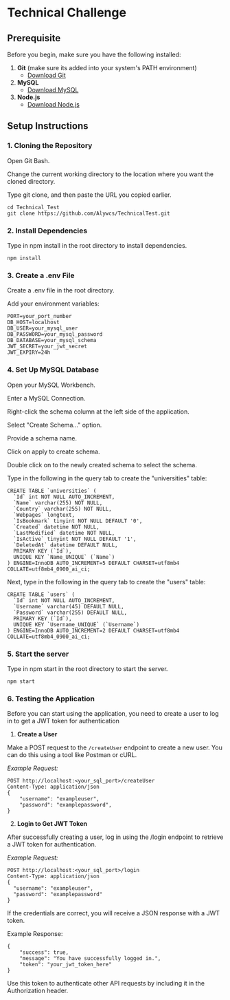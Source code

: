 # Technical Challenge

## Prerequisite

Before you begin, make sure you have the following installed:

1. **Git** (make sure its added into your system's PATH environment)
   - [Download Git](https://git-scm.com/downloads)
2. **MySQL**
   - [Download MySQL](https://dev.mysql.com/downloads/mysql/)
3. **Node.js**
   - [Download Node.js](https://nodejs.org/)

## Setup Instructions

### 1. Cloning the Repository

Open Git Bash.

Change the current working directory to the location where you want the cloned directory.

Type git clone, and then paste the URL you copied earlier.

```
cd Technical_Test
git clone https://github.com/Alywcs/TechnicalTest.git

```

### 2. Install Dependencies

Type in npm install in the root directory to install dependencies.

```
npm install
```

### 3. Create a .env File

Create a .env file in the root directory.

Add your environment variables:

```
PORT=your_port_number
DB_HOST=localhost
DB_USER=your_mysql_user
DB_PASSWORD=your_mysql_password
DB_DATABASE=your_mysql_schema
JWT_SECRET=your_jwt_secret
JWT_EXPIRY=24h
```

### 4. Set Up MySQL Database

Open your MySQL Workbench.

Enter a MySQL Connection.

Right-click the schema column at the left side of the application.

Select "Create Schema..." option.

Provide a schema name.

Click on apply to create schema.

Double click on to the newly created schema to select the schema.

Type in the following in the query tab to create the "universities" table:

```
CREATE TABLE `universities` (
  `Id` int NOT NULL AUTO_INCREMENT,
  `Name` varchar(255) NOT NULL,
  `Country` varchar(255) NOT NULL,
  `Webpages` longtext,
  `IsBookmark` tinyint NOT NULL DEFAULT '0',
  `Created` datetime NOT NULL,
  `LastModified` datetime NOT NULL,
  `IsActive` tinyint NOT NULL DEFAULT '1',
  `DeletedAt` datetime DEFAULT NULL,
  PRIMARY KEY (`Id`),
  UNIQUE KEY `Name_UNIQUE` (`Name`)
) ENGINE=InnoDB AUTO_INCREMENT=5 DEFAULT CHARSET=utf8mb4 COLLATE=utf8mb4_0900_ai_ci;
```

Next, type in the following in the query tab to create the "users" table:

```
CREATE TABLE `users` (
  `Id` int NOT NULL AUTO_INCREMENT,
  `Username` varchar(45) DEFAULT NULL,
  `Password` varchar(255) DEFAULT NULL,
  PRIMARY KEY (`Id`),
  UNIQUE KEY `Username_UNIQUE` (`Username`)
) ENGINE=InnoDB AUTO_INCREMENT=2 DEFAULT CHARSET=utf8mb4 COLLATE=utf8mb4_0900_ai_ci;

```

### 5. Start the server

Type in npm start in the root directory to start the server.

```
npm start
```

### 6. Testing the Application

Before you can start using the application, you need to create a user to log in to get a JWT token for authentication

1. **Create a User**

Make a POST request to the `/createUser` endpoint to create a new user. You can do this using a tool like Postman or cURL.

_Example Request:_

```
POST http://localhost:<your_sql_port>/createUser
Content-Type: application/json
{
    "username": "exampleuser",
    "password": "examplepassword",
}
```

2. **Login to Get JWT Token**

After successfully creating a user, log in using the /login endpoint to retrieve a JWT token for authentication.

_Example Request:_

```
POST http://localhost:<your_sql_port>/login
Content-Type: application/json
{
  "username": "exampleuser",
  "password": "examplepassword"
}
```

If the credentials are correct, you will receive a JSON response with a JWT token.

Example Response:

```
{
    "success": true,
    "message": "You have successfully logged in.",
    "token": "your_jwt_token_here"
}
```

Use this token to authenticate other API requests by including it in the Authorization header.
